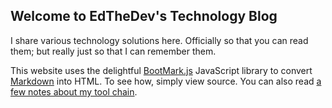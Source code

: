 ## Welcome to EdTheDev's Technology Blog

I share various technology solutions here. Officially so that you can read them; but really just so that I can remember them.

This website uses the delightful [BootMark.js][1] JavaScript library to convert [Markdown](http://daringfireball.net/projects/markdown/) into HTML. To see how, simply view source. 
You can also read [a few notes about my tool chain](tech.html).

[1]: https://github.com/obedm503/bootmark
